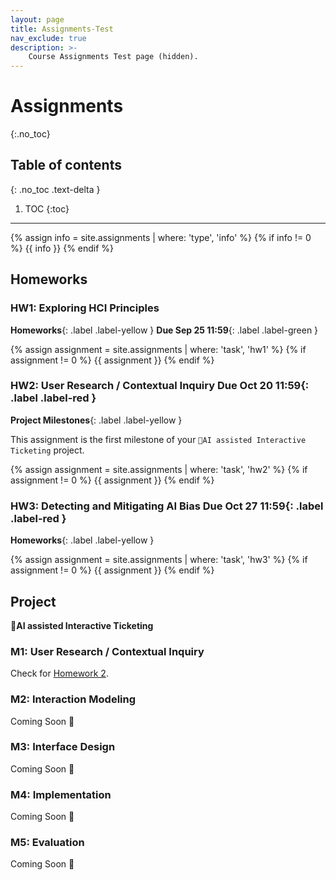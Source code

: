 ```yaml
---
layout: page
title: Assignments-Test
nav_exclude: true
description: >-
    Course Assignments Test page (hidden).
---
```


# Assignments
{:.no_toc}

## Table of contents
{: .no_toc .text-delta }

1. TOC
{:toc}

---
{% assign info = site.assignments | where: 'type', 'info' %}
{% if info != 0 %}
 {{ info }}
{% endif %}

## Homeworks
### HW1: Exploring HCI Principles 
**Homeworks**{: .label .label-yellow } **Due Sep 25 11:59**{: .label .label-green }

{% assign assignment = site.assignments | where: 'task', 'hw1' %}
{% if assignment != 0 %}
 {{ assignment }}
{% endif %}

### HW2: User Research / Contextual Inquiry **Due Oct 20 11:59**{: .label .label-red }
**Project Milestones**{: .label .label-yellow }

This assignment is the first milestone of your `🤖AI assisted Interactive Ticketing`
project.

{% assign assignment = site.assignments | where: 'task', 'hw2' %}
{% if assignment != 0 %}
 {{ assignment }}
{% endif %}

### HW3: Detecting and Mitigating AI Bias **Due Oct 27 11:59**{: .label .label-red }
**Homeworks**{: .label .label-yellow }

{% assign assignment = site.assignments | where: 'task', 'hw3' %}
{% if assignment != 0 %}
 {{ assignment }}
{% endif %}

## Project
**🤖AI assisted Interactive Ticketing**

### M1: User Research / Contextual Inquiry
Check for [Homework 2](#hw2-user-research--contextual-inquiry-due-oct-20-1159).


### M2: Interaction Modeling
Coming Soon 🤮

### M3: Interface Design
Coming Soon 🤮

### M4: Implementation
Coming Soon 🤮

### M5: Evaluation
Coming Soon 🤮
